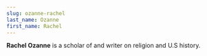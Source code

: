 ```yaml
---
slug: ozanne-rachel
last_name: Ozanne
first_name: Rachel
---
```

**Rachel Ozanne** is a scholar of and writer on religion and U.S history.
